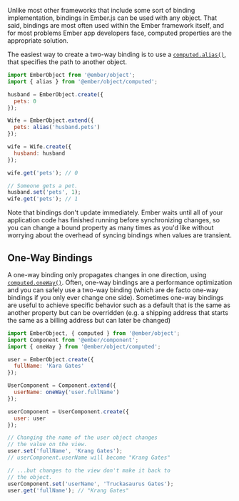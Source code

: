 Unlike most other frameworks that include some sort of binding implementation,
bindings in Ember.js can be used with any object. That said, bindings are most
often used within the Ember framework itself, and for most problems Ember app
developers face, computed properties are the appropriate solution.


The easiest way to create a two-way binding is to use a [`computed.alias()`](https://api.emberjs.com/ember/3.7/classes/@ember%2Fobject%2Fcomputed/methods/alias?anchor=alias),
that specifies the path to another object.

```javascript
import EmberObject from '@ember/object';
import { alias } from '@ember/object/computed';

husband = EmberObject.create({
  pets: 0
});

Wife = EmberObject.extend({
  pets: alias('husband.pets')
});

wife = Wife.create({
  husband: husband
});

wife.get('pets'); // 0

// Someone gets a pet.
husband.set('pets', 1);
wife.get('pets'); // 1
```

Note that bindings don't update immediately. Ember waits until all of your
application code has finished running before synchronizing changes, so you can
change a bound property as many times as you'd like without worrying about the
overhead of syncing bindings when values are transient.

## One-Way Bindings

A one-way binding only propagates changes in one direction, using
[`computed.oneWay()`](https://api.emberjs.com/ember/3.7/classes/@ember%2Fobject%2Fcomputed/methods/oneWay?anchor=oneWay). Often, one-way bindings are a performance
optimization and you can safely use a two-way binding (which are de facto one-way bindings if you only ever change one side).
Sometimes one-way bindings are useful to achieve specific behavior such as a
default that is the same as another property but can be overridden (e.g. a
shipping address that starts the same as a billing address but can later be
changed)

```javascript
import EmberObject, { computed } from '@ember/object';
import Component from '@ember/component';
import { oneWay } from '@ember/object/computed';

user = EmberObject.create({
  fullName: 'Kara Gates'
});

UserComponent = Component.extend({
  userName: oneWay('user.fullName')
});

userComponent = UserComponent.create({
  user: user
});

// Changing the name of the user object changes
// the value on the view.
user.set('fullName', 'Krang Gates');
// userComponent.userName will become "Krang Gates"

// ...but changes to the view don't make it back to
// the object.
userComponent.set('userName', 'Truckasaurus Gates');
user.get('fullName'); // "Krang Gates"
```

<!-- eof - needed for pages that end in a code block  -->
